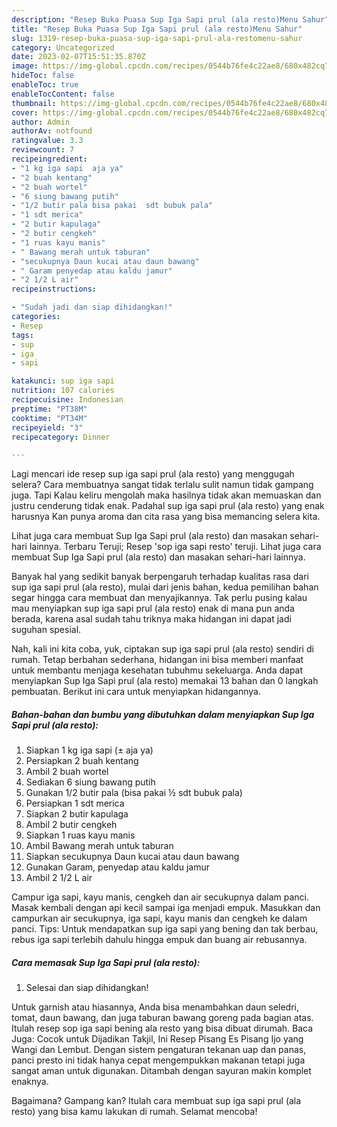 ```yaml
---
description: "Resep Buka Puasa Sup Iga Sapi prul (ala resto)Menu Sahur"
title: "Resep Buka Puasa Sup Iga Sapi prul (ala resto)Menu Sahur"
slug: 1319-resep-buka-puasa-sup-iga-sapi-prul-ala-restomenu-sahur
category: Uncategorized
date: 2023-02-07T15:51:35.870Z
image: https://img-global.cpcdn.com/recipes/0544b76fe4c22ae8/680x482cq70/sup-iga-sapi-prul-ala-resto-foto-resep-utama.jpg
hideToc: false
enableToc: true
enableTocContent: false
thumbnail: https://img-global.cpcdn.com/recipes/0544b76fe4c22ae8/680x482cq70/sup-iga-sapi-prul-ala-resto-foto-resep-utama.jpg
cover: https://img-global.cpcdn.com/recipes/0544b76fe4c22ae8/680x482cq70/sup-iga-sapi-prul-ala-resto-foto-resep-utama.jpg
author: Admin
authorAv: notfound
ratingvalue: 3.3
reviewcount: 7
recipeingredient:
- "1 kg iga sapi  aja ya"
- "2 buah kentang"
- "2 buah wortel"
- "6 siung bawang putih"
- "1/2 butir pala bisa pakai  sdt bubuk pala"
- "1 sdt merica"
- "2 butir kapulaga"
- "2 butir cengkeh"
- "1 ruas kayu manis"
- " Bawang merah untuk taburan"
- "secukupnya Daun kucai atau daun bawang"
- " Garam penyedap atau kaldu jamur"
- "2 1/2 L air"
recipeinstructions:

- "Sudah jadi dan siap dihidangkan!"
categories:
- Resep
tags:
- sup
- iga
- sapi

katakunci: sup iga sapi 
nutrition: 107 calories
recipecuisine: Indonesian
preptime: "PT38M"
cooktime: "PT34M"
recipeyield: "3"
recipecategory: Dinner

---
```



Lagi mencari ide resep sup iga sapi prul (ala resto) yang menggugah selera? Cara membuatnya sangat tidak terlalu sulit namun tidak gampang juga. Tapi Kalau keliru mengolah maka hasilnya tidak akan memuaskan dan justru cenderung tidak enak. Padahal sup iga sapi prul (ala resto) yang enak harusnya Kan punya aroma dan cita rasa yang bisa memancing selera kita.


Lihat juga cara membuat Sup Iga Sapi prul (ala resto) dan masakan sehari-hari lainnya. Terbaru Teruji; Resep &#39;sop iga sapi resto&#39; teruji. Lihat juga cara membuat Sup Iga Sapi prul (ala resto) dan masakan sehari-hari lainnya.

Banyak hal yang sedikit banyak berpengaruh terhadap kualitas rasa dari sup iga sapi prul (ala resto), mulai dari jenis bahan, kedua pemilihan bahan segar hingga cara membuat dan menyajikannya. Tak perlu pusing kalau mau menyiapkan sup iga sapi prul (ala resto) enak di mana pun anda berada, karena asal sudah tahu triknya maka hidangan ini dapat jadi suguhan spesial.


Nah, kali ini kita coba, yuk, ciptakan sup iga sapi prul (ala resto) sendiri di rumah. Tetap berbahan sederhana, hidangan ini bisa memberi manfaat untuk membantu menjaga kesehatan tubuhmu sekeluarga. Anda dapat menyiapkan Sup Iga Sapi prul (ala resto) memakai 13 bahan dan 0 langkah pembuatan. Berikut ini cara untuk menyiapkan hidangannya.

<!--inarticleads1-->

##### Bahan-bahan dan bumbu yang dibutuhkan dalam menyiapkan Sup Iga Sapi prul (ala resto):

1. Siapkan 1 kg iga sapi (± aja ya)
1. Persiapkan 2 buah kentang
1. Ambil 2 buah wortel
1. Sediakan 6 siung bawang putih
1. Gunakan 1/2 butir pala (bisa pakai ½ sdt bubuk pala)
1. Persiapkan 1 sdt merica
1. Siapkan 2 butir kapulaga
1. Ambil 2 butir cengkeh
1. Siapkan 1 ruas kayu manis
1. Ambil  Bawang merah untuk taburan
1. Siapkan secukupnya Daun kucai atau daun bawang
1. Gunakan  Garam, penyedap atau kaldu jamur
1. Ambil 2 1/2 L air


Campur iga sapi, kayu manis, cengkeh dan air secukupnya dalam panci. Masak kembali dengan api kecil sampai iga menjadi empuk. Masukkan dan campurkan air secukupnya, iga sapi, kayu manis dan cengkeh ke dalam panci. Tips: Untuk mendapatkan sup iga sapi yang bening dan tak berbau, rebus iga sapi terlebih dahulu hingga empuk dan buang air rebusannya. 

<!--inarticleads2-->

##### Cara memasak Sup Iga Sapi prul (ala resto):


1. Selesai dan siap dihidangkan!

Untuk garnish atau hiasannya, Anda bisa menambahkan daun seledri, tomat, daun bawang, dan juga taburan bawang goreng pada bagian atas. Itulah resep sop iga sapi bening ala resto yang bisa dibuat dirumah. Baca Juga: Cocok untuk Dijadikan Takjil, Ini Resep Pisang Es Pisang Ijo yang Wangi dan Lembut. Dengan sistem pengaturan tekanan uap dan panas, panci presto ini tidak hanya cepat mengempukkan makanan tetapi juga sangat aman untuk digunakan. Ditambah dengan sayuran makin komplet enaknya. 

Bagaimana? Gampang kan? Itulah cara membuat sup iga sapi prul (ala resto) yang bisa kamu lakukan di rumah. Selamat mencoba!
